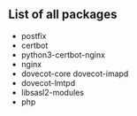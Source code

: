 ## List of all packages
-   postfix
-   certbot
-   python3-certbot-nginx
-   nginx
-   dovecot-core dovecot-imapd
-   dovecot-lmtpd
-   libsasl2-modules
-   php